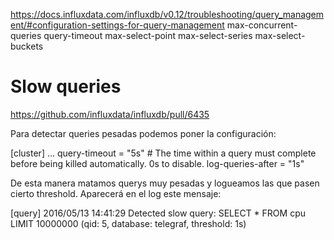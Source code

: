 https://docs.influxdata.com/influxdb/v0.12/troubleshooting/query_management/#configuration-settings-for-query-management
max-concurrent-queries
query-timeout
max-select-point
max-select-series
max-select-buckets


# Slow queries
https://github.com/influxdata/influxdb/pull/6435

Para detectar queries pesadas podemos poner la configuración:

[cluster]
  ...
  query-timeout = "5s" # The time within a query must complete before being killed automatically. 0s to disable.
  log-queries-after = "1s"

De esta manera matamos querys muy pesadas y logueamos las que pasen cierto threshold.
Aparecerá en el log este mensaje:

[query] 2016/05/13 14:41:29 Detected slow query: SELECT * FROM cpu LIMIT 10000000 (qid: 5, database: telegraf, threshold: 1s)

